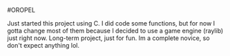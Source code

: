 #OROPEL

Just started this project using C. I did code some functions, but for now I gotta change most of them because I decided to use a game engine (raylib) just right now. 
Long-term project, just for fun. Im a complete novice, so don't expect anything lol.
